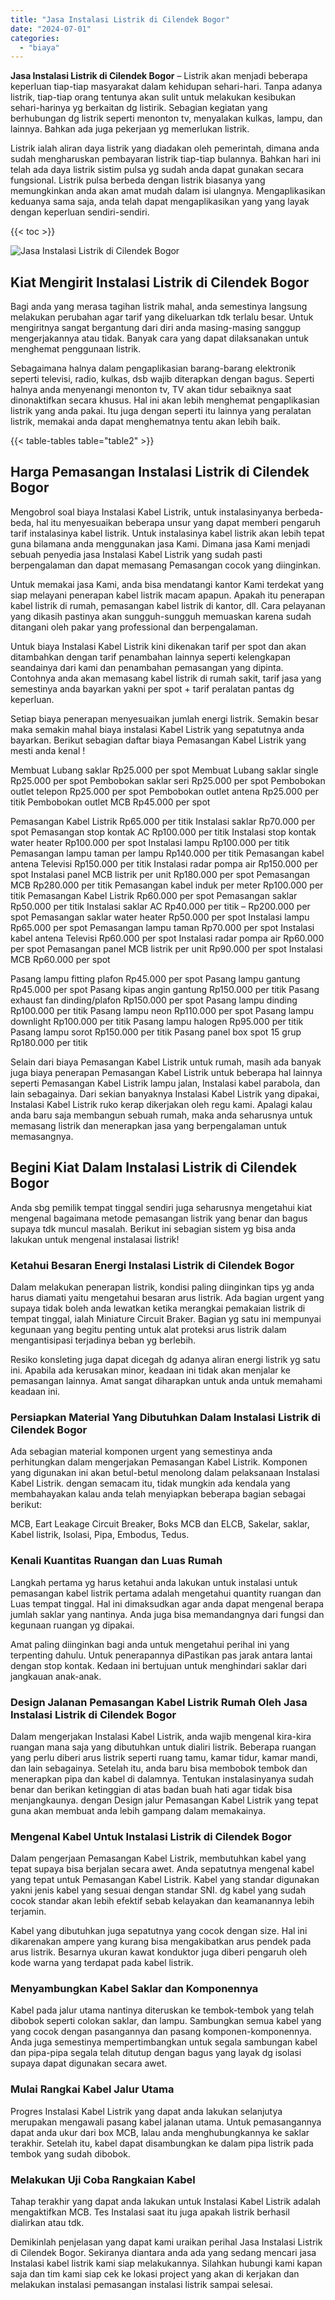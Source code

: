 ```yaml
---
title: "Jasa Instalasi Listrik di Cilendek Bogor"
date: "2024-07-01"
categories: 
  - "biaya"
---
```


**Jasa Instalasi Listrik di Cilendek Bogor** – Listrik akan menjadi beberapa keperluan tiap-tiap masyarakat dalam kehidupan sehari-hari. Tanpa adanya listrik, tiap-tiap orang tentunya akan sulit untuk melakukan kesibukan sehari-harinya yg berkaitan dg listirik. Sebagian kegiatan yang berhubungan dg listrik seperti menonton tv, menyalakan kulkas, lampu, dan lainnya. Bahkan ada juga pekerjaan yg memerlukan listrik.

Listrik ialah aliran daya listrik yang diadakan oleh pemerintah, dimana anda sudah mengharuskan pembayaran listrik tiap-tiap bulannya. Bahkan hari ini telah ada daya listrik sistim pulsa yg sudah anda dapat gunakan secara fungsional. Listrik pulsa berbeda dengan listrik biasanya yang memungkinkan anda akan amat mudah dalam isi ulangnya. Mengaplikasikan keduanya sama saja, anda telah dapat mengaplikasikan yang yang layak dengan keperluan sendiri-sendiri.

{{< toc >}}

![Jasa Instalasi Listrik di Cilendek Bogor](/images/instalasi-listrik-murah28.png)

## Kiat Mengirit Instalasi Listrik di Cilendek Bogor

Bagi anda yang merasa tagihan listrik mahal, anda semestinya langsung melakukan perubahan agar tarif yang dikeluarkan tdk terlalu besar. Untuk mengiritnya sangat bergantung dari diri anda masing-masing sanggup mengerjakannya atau tidak. Banyak cara yang dapat dilaksanakan untuk menghemat penggunaan listrik.

Sebagaimana halnya dalam pengaplikasian barang-barang elektronik seperti televisi, radio, kulkas, dsb wajib diterapkan dengan bagus. Seperti halnya anda menyenangi menonton tv, TV akan tidur sebaiknya saat dinonaktifkan secara khusus. Hal ini akan lebih menghemat pengaplikasian listrik yang anda pakai. Itu juga dengan seperti itu lainnya yang peralatan listrik, memakai anda dapat menghematnya tentu akan lebih baik.

{{< table-tables table="table2" >}}

## Harga Pemasangan Instalasi Listrik di Cilendek Bogor

Mengobrol soal biaya Instalasi Kabel Listrik, untuk instalasinyanya berbeda-beda, hal itu menyesuaikan beberapa unsur yang dapat memberi pengaruh tarif instalasinya kabel listrik. Untuk instalasinya kabel listrik akan lebih tepat guna bilamana anda menggunakan jasa Kami. Dimana jasa Kami menjadi sebuah penyedia jasa Instalasi Kabel Listrik yang sudah pasti berpengalaman dan dapat memasang Pemasangan cocok yang diinginkan.

Untuk memakai jasa Kami, anda bisa mendatangi kantor Kami terdekat yang siap melayani penerapan kabel listrik macam apapun. Apakah itu penerapan kabel listrik di rumah, pemasangan kabel listrik di kantor, dll. Cara pelayanan yang dikasih pastinya akan sungguh-sungguh memuaskan karena sudah ditangani oleh pakar yang professional dan berpengalaman.

Untuk biaya Instalasi Kabel Listrik kini dikenakan tarif per spot dan akan ditambahkan dengan tarif penambahan lainnya seperti kelengkapan seandainya dari kami dan penambahan pemasangan yang dipinta. Contohnya anda akan memasang kabel listrik di rumah sakit, tarif jasa yang semestinya anda bayarkan yakni per spot + tarif peralatan pantas dg keperluan.

Setiap biaya penerapan menyesuaikan jumlah energi listrik. Semakin besar maka semakin mahal biaya instalasi Kabel Listrik yang sepatutnya anda bayarkan. Berikut sebagian daftar biaya Pemasangan Kabel Listrik yang mesti anda kenal !

Membuat Lubang saklar Rp25.000 per spot Membuat Lubang saklar single Rp25.000 per spot Pembobokan saklar seri Rp25.000 per spot Pembobokan outlet telepon Rp25.000 per spot Pembobokan outlet antena Rp25.000 per titik Pembobokan outlet MCB Rp45.000 per spot

Pemasangan Kabel Listrik Rp65.000 per titik Instalasi saklar Rp70.000 per spot Pemasangan stop kontak AC Rp100.000 per titik Instalasi stop kontak water heater Rp100.000 per spot Instalasi lampu Rp100.000 per titik Pemasangan lampu taman per lampu Rp140.000 per titik Pemasangan kabel antena Televisi Rp150.000 per titik Instalasi radar pompa air Rp150.000 per spot Instalasi panel MCB listrik per unit Rp180.000 per spot Pemasangan MCB Rp280.000 per titik Pemasangan kabel induk per meter Rp100.000 per titik Pemasangan Kabel Listrik Rp60.000 per spot Pemasangan saklar Rp50.000 per titik Instalasi saklar AC Rp40.000 per titik – Rp200.000 per spot Pemasangan saklar water heater Rp50.000 per spot Instalasi lampu Rp65.000 per spot Pemasangan lampu taman Rp70.000 per spot Instalasi kabel antena Televisi Rp60.000 per spot Instalasi radar pompa air Rp60.000 per spot Pemasangan panel MCB listrik per unit Rp90.000 per spot Instalasi MCB Rp60.000 per spot

Pasang lampu fitting plafon Rp45.000 per spot Pasang lampu gantung Rp45.000 per spot Pasang kipas angin gantung Rp150.000 per titik Pasang exhaust fan dinding/plafon Rp150.000 per spot Pasang lampu dinding Rp100.000 per titik Pasang lampu neon Rp110.000 per spot Pasang lampu downlight Rp100.000 per titik Pasang lampu halogen Rp95.000 per titik Pasang lampu sorot Rp150.000 per titik Pasang panel box spot 15 grup Rp180.000 per titik

Selain dari biaya Pemasangan Kabel Listrik untuk rumah, masih ada banyak juga biaya penerapan Pemasangan Kabel Listrik untuk beberapa hal lainnya seperti Pemasangan Kabel Listrik lampu jalan, Instalasi kabel parabola, dan lain sebagainya. Dari sekian banyaknya Instalasi Kabel Listrik yang dipakai, Instalasi Kabel Listrik ruko kerap dikerjakan oleh regu kami. Apalagi kalau anda baru saja membangun sebuah rumah, maka anda seharusnya untuk memasang listrik dan menerapkan jasa yang berpengalaman untuk memasangnya.

## Begini Kiat Dalam Instalasi Listrik di Cilendek Bogor


Anda sbg pemilik tempat tinggal sendiri juga seharusnya mengetahui kiat mengenal bagaimana metode pemasangan listrik yang benar dan bagus supaya tdk muncul masalah. Berikut ini sebagian sistem yg bisa anda lakukan untuk mengenal instalasai listrik!

### Ketahui Besaran Energi Instalasi Listrik di Cilendek Bogor

Dalam melakukan penerapan listrik, kondisi paling diinginkan tips yg anda harus diamati yaitu mengetahui besaran arus listrik. Ada bagian urgent yang supaya tidak boleh anda lewatkan ketika merangkai pemakaian listrik di tempat tinggal, ialah Miniature Circuit Braker. Bagian yg satu ini mempunyai kegunaan yang begitu penting untuk alat proteksi arus listrik dalam mengantisipasi terjadinya beban yg berlebih.

Resiko konsleting juga dapat dicegah dg adanya aliran energi listrik yg satu ini. Apabila ada kerusakan minor, keadaan ini tidak akan menjalar ke pemasangan lainnya. Amat sangat diharapkan untuk anda untuk memahami keadaan ini.

### Persiapkan Material Yang Dibutuhkan Dalam Instalasi Listrik di Cilendek Bogor

Ada sebagian material komponen urgent yang semestinya anda perhitungkan dalam mengerjakan Pemasangan Kabel Listrik. Komponen yang digunakan ini akan betul-betul menolong dalam pelaksanaan Instalasi Kabel Listrik. dengan semacam itu, tidak mungkin ada kendala yang membahayakan kalau anda telah menyiapkan beberapa bagian sebagai berikut:

MCB, Eart Leakage Circuit Breaker, Boks MCB dan ELCB, Sakelar, saklar, Kabel listrik, Isolasi, Pipa, Embodus, Tedus.

### Kenali Kuantitas Ruangan dan Luas Rumah

Langkah pertama yg harus ketahui anda lakukan untuk instalasi untuk pemasangan kabel listrik pertama adalah mengetahui quantity ruangan dan Luas tempat tinggal. Hal ini dimaksudkan agar anda dapat mengenal berapa jumlah saklar yang nantinya. Anda juga bisa memandangnya dari fungsi dan kegunaan ruangan yg dipakai.

Amat paling diinginkan bagi anda untuk mengetahui perihal ini yang terpenting dahulu. Untuk penerapannya diPastikan pas jarak antara lantai dengan stop kontak. Kedaan ini bertujuan untuk menghindari saklar dari jangkauan anak-anak.

### Design Jalanan Pemasangan Kabel Listrik Rumah Oleh Jasa Instalasi Listrik di Cilendek Bogor

Dalam mengerjakan Instalasi Kabel Listrik, anda wajib mengenal kira-kira ruangan mana saja yang dibutuhkan untuk dialiri listrik. Beberapa ruangan yang perlu diberi arus listrik seperti ruang tamu, kamar tidur, kamar mandi, dan lain sebagainya. Setelah itu, anda baru bisa membobok tembok dan menerapkan pipa dan kabel di dalamnya. Tentukan instalasinyanya sudah benar dan berikan ketinggian di atas badan buah hati agar tidak bisa menjangkaunya. dengan Design jalur Pemasangan Kabel Listrik yang tepat guna akan membuat anda lebih gampang dalam memakainya.

### Mengenal Kabel Untuk Instalasi Listrik di Cilendek Bogor

Dalam pengerjaan Pemasangan Kabel Listrik, membutuhkan kabel yang tepat supaya bisa berjalan secara awet. Anda sepatutnya mengenal kabel yang tepat untuk Pemasangan Kabel Listrik. Kabel yang standar digunakan yakni jenis kabel yang sesuai dengan standar SNI. dg kabel yang sudah cocok standar akan lebih efektif sebab kelayakan dan keamanannya lebih terjamin.

Kabel yang dibutuhkan juga sepatutnya yang cocok dengan size. Hal ini dikarenakan ampere yang kurang bisa mengakibatkan arus pendek pada arus listrik. Besarnya ukuran kawat konduktor juga diberi pengaruh oleh kode warna yang terdapat pada kabel listrik.

### Menyambungkan Kabel Saklar dan Komponennya

Kabel pada jalur utama nantinya diteruskan ke tembok-tembok yang telah dibobok seperti colokan saklar, dan lampu. Sambungkan semua kabel yang yang cocok dengan pasangannya dan pasang komponen-komponennya. Anda juga semestinya mempertimbangkan untuk segala sambungan kabel dan pipa-pipa segala telah ditutup dengan bagus yang layak dg isolasi supaya dapat digunakan secara awet.

### Mulai Rangkai Kabel Jalur Utama

Progres Instalasi Kabel Listrik yang dapat anda lakukan selanjutya merupakan mengawali pasang kabel jalanan utama. Untuk pemasangannya dapat anda ukur dari box MCB, lalau anda menghubungkannya ke saklar terakhir. Setelah itu, kabel dapat disambungkan ke dalam pipa listrik pada tembok yang sudah dibobok.

### Melakukan Uji Coba Rangkaian Kabel

Tahap terakhir yang dapat anda lakukan untuk Instalasi Kabel Listrik adalah mengaktifkan MCB. Tes Instalasi saat itu juga apakah listrik berhasil dialirkan atau tdk.

Demikinlah penjelasan yang dapat kami uraikan perihal Jasa Instalasi Listrik di Cilendek Bogor. Sekiranya diantara anda ada yang sedang mencari jasa Instalasi kabel listrik kami siap melakukannya. Silahkan hubungi kami kapan saja dan tim kami siap cek ke lokasi project yang akan di kerjakan dan melakukan instalasi pemasangan instalasi listrik sampai selesai.
